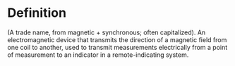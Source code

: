 # Definition

(A trade name, from magnetic + synchronous; often capitalized). An
electromagnetic device that transmits the direction of a magnetic field
from one coil to another, used to transmit measurements electrically
from a point of measurement to an indicator in a remote-indicating
system.
